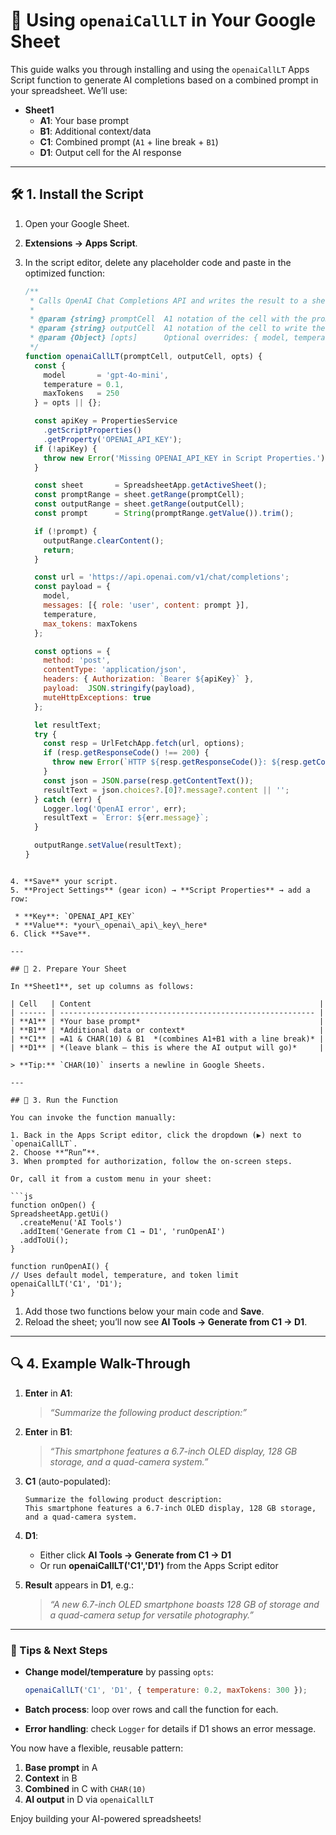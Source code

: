 # 📘 Using `openaiCallLT` in Your Google Sheet

This guide walks you through installing and using the `openaiCallLT` Apps Script function to generate AI completions based on a combined prompt in your spreadsheet. We’ll use:

- **Sheet1**  
  - **A1**: Your base prompt  
  - **B1**: Additional context/data  
  - **C1**: Combined prompt (`A1` + line break + `B1`)  
  - **D1**: Output cell for the AI response  

---

## 🛠️ 1. Install the Script

1. Open your Google Sheet.  
2. **Extensions → Apps Script**.  
3. In the script editor, delete any placeholder code and paste in the optimized function:

   ```js
   /**
    * Calls OpenAI Chat Completions API and writes the result to a sheet cell.
    *
    * @param {string} promptCell  A1 notation of the cell with the prompt.
    * @param {string} outputCell  A1 notation of the cell to write the response.
    * @param {Object} [opts]      Optional overrides: { model, temperature, maxTokens }.
    */
   function openaiCallLT(promptCell, outputCell, opts) {
     const {
       model       = 'gpt-4o-mini',
       temperature = 0.1,
       maxTokens   = 250
     } = opts || {};
   
     const apiKey = PropertiesService
       .getScriptProperties()
       .getProperty('OPENAI_API_KEY');
     if (!apiKey) {
       throw new Error('Missing OPENAI_API_KEY in Script Properties.');
     }
   
     const sheet       = SpreadsheetApp.getActiveSheet();
     const promptRange = sheet.getRange(promptCell);
     const outputRange = sheet.getRange(outputCell);
     const prompt      = String(promptRange.getValue()).trim();
   
     if (!prompt) {
       outputRange.clearContent();
       return;
     }
   
     const url = 'https://api.openai.com/v1/chat/completions';
     const payload = {
       model,
       messages: [{ role: 'user', content: prompt }],
       temperature,
       max_tokens: maxTokens
     };
   
     const options = {
       method: 'post',
       contentType: 'application/json',
       headers: { Authorization: `Bearer ${apiKey}` },
       payload:  JSON.stringify(payload),
       muteHttpExceptions: true
     };
   
     let resultText;
     try {
       const resp = UrlFetchApp.fetch(url, options);
       if (resp.getResponseCode() !== 200) {
         throw new Error(`HTTP ${resp.getResponseCode()}: ${resp.getContentText()}`);
       }
       const json = JSON.parse(resp.getContentText());
       resultText = json.choices?.[0]?.message?.content || '';
     } catch (err) {
       Logger.log('OpenAI error', err);
       resultText = `Error: ${err.message}`;
     }
   
     outputRange.setValue(resultText);
   }
  ```

4. **Save** your script.
5. **Project Settings** (gear icon) → **Script Properties** → add a row:

   * **Key**: `OPENAI_API_KEY`
   * **Value**: *your\_openai\_api\_key\_here*
6. Click **Save**.

---

## 📝 2. Prepare Your Sheet

In **Sheet1**, set up columns as follows:

| Cell   | Content                                                   |
| ------ | --------------------------------------------------------- |
| **A1** | *Your base prompt*                                        |
| **B1** | *Additional data or context*                              |
| **C1** | =A1 & CHAR(10) & B1  *(combines A1+B1 with a line break)* |
| **D1** | *(leave blank – this is where the AI output will go)*     |

> **Tip:** `CHAR(10)` inserts a newline in Google Sheets.

---

## 🚀 3. Run the Function

You can invoke the function manually:

1. Back in the Apps Script editor, click the dropdown (▶️) next to `openaiCallLT`.
2. Choose **“Run”**.
3. When prompted for authorization, follow the on-screen steps.

Or, call it from a custom menu in your sheet:

```js
function onOpen() {
  SpreadsheetApp.getUi()
    .createMenu('AI Tools')
    .addItem('Generate from C1 → D1', 'runOpenAI')
    .addToUi();
}

function runOpenAI() {
  // Uses default model, temperature, and token limit
  openaiCallLT('C1', 'D1');
}
```

1. Add those two functions below your main code and **Save**.
2. Reload the sheet; you’ll now see **AI Tools → Generate from C1 → D1**.

---

## 🔍 4. Example Walk-Through

1. **Enter** in **A1**:

   > *“Summarize the following product description:”*
2. **Enter** in **B1**:

   > *“This smartphone features a 6.7-inch OLED display, 128 GB storage, and a quad-camera system.”*
3. **C1** (auto-populated):

   ```
   Summarize the following product description:
   This smartphone features a 6.7-inch OLED display, 128 GB storage, and a quad-camera system.
   ```
4. **D1**:

   * Either click **AI Tools → Generate from C1 → D1**
   * Or run **openaiCallLT('C1','D1')** from the Apps Script editor
5. **Result** appears in **D1**, e.g.:

   > *“A new 6.7-inch OLED smartphone boasts 128 GB of storage and a quad-camera setup for versatile photography.”*

---

### 🎯 Tips & Next Steps

* **Change model/temperature** by passing `opts`:

  ```js
  openaiCallLT('C1', 'D1', { temperature: 0.2, maxTokens: 300 });
  ```
* **Batch process**: loop over rows and call the function for each.
* **Error handling**: check `Logger` for details if D1 shows an error message.

You now have a flexible, reusable pattern:

1. **Base prompt** in A
2. **Context** in B
3. **Combined** in C with `CHAR(10)`
4. **AI output** in D via `openaiCallLT`

Enjoy building your AI-powered spreadsheets!
